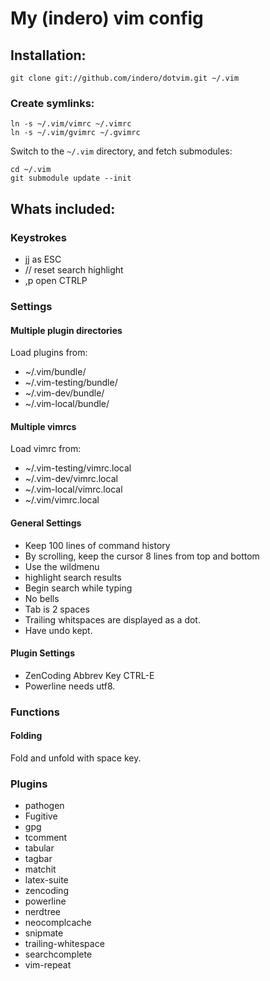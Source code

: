 # My (indero) vim config
## Installation:

    git clone git://github.com/indero/dotvim.git ~/.vim

### Create symlinks:

    ln -s ~/.vim/vimrc ~/.vimrc
    ln -s ~/.vim/gvimrc ~/.gvimrc

Switch to the `~/.vim` directory, and fetch submodules:

    cd ~/.vim
    git submodule update --init

## Whats included:

### Keystrokes

- jj as ESC
- // reset search highlight
- ,p open CTRLP

### Settings

#### Multiple plugin directories
Load plugins from:
- ~/.vim/bundle/
- ~/.vim-testing/bundle/
- ~/.vim-dev/bundle/
- ~/.vim-local/bundle/

#### Multiple vimrcs
Load vimrc from:
- ~/.vim-testing/vimrc.local
- ~/.vim-dev/vimrc.local
- ~/.vim-local/vimrc.local
- ~/.vim/vimrc.local

#### General Settings
- Keep 100 lines of command history
- By scrolling, keep the cursor 8 lines from top and bottom
- Use the wildmenu
- highlight search results
- Begin search while typing
- No bells
- Tab is 2 spaces
- Trailing whitspaces are displayed as a dot.
- Have undo kept.

#### Plugin Settings
- ZenCoding Abbrev Key CTRL-E
- Powerline needs utf8.

### Functions

#### Folding

Fold and unfold with space key.

### Plugins
- pathogen
- Fugitive
- gpg
- tcomment
- tabular
- tagbar
- matchit
- latex-suite
- zencoding
- powerline
- nerdtree
- neocomplcache
- snipmate
- trailing-whitespace
- searchcomplete
- vim-repeat

